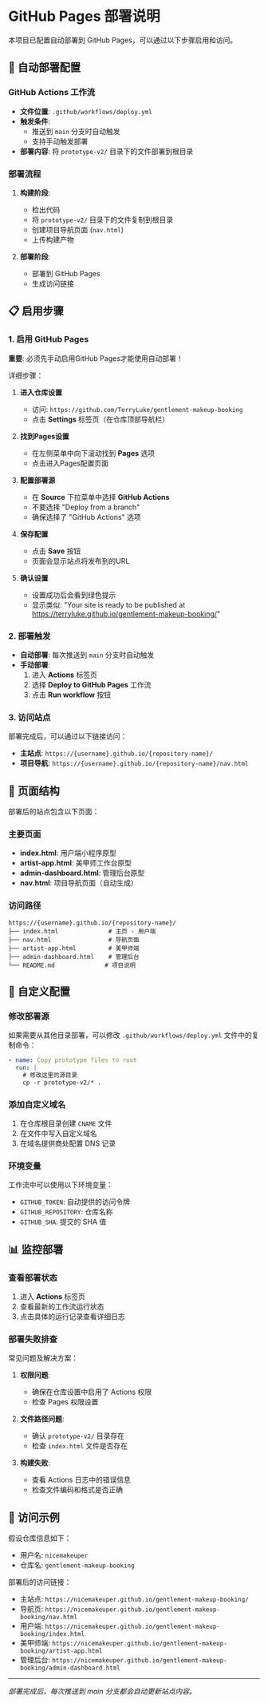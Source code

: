 # GitHub Pages 部署说明

本项目已配置自动部署到 GitHub Pages，可以通过以下步骤启用和访问。

## 🚀 自动部署配置

### GitHub Actions 工作流
- **文件位置**: `.github/workflows/deploy.yml`
- **触发条件**: 
  - 推送到 `main` 分支时自动触发
  - 支持手动触发部署
- **部署内容**: 将 `prototype-v2/` 目录下的文件部署到根目录

### 部署流程
1. **构建阶段**:
   - 检出代码
   - 将 `prototype-v2/` 目录下的文件复制到根目录
   - 创建项目导航页面 (`nav.html`)
   - 上传构建产物

2. **部署阶段**:
   - 部署到 GitHub Pages
   - 生成访问链接

## 📋 启用步骤

### 1. 启用 GitHub Pages

**重要**: 必须先手动启用GitHub Pages才能使用自动部署！

详细步骤：
1. **进入仓库设置**
   - 访问: `https://github.com/TerryLuke/gentlement-makeup-booking`
   - 点击 **Settings** 标签页（在仓库顶部导航栏）

2. **找到Pages设置**
   - 在左侧菜单中向下滚动找到 **Pages** 选项
   - 点击进入Pages配置页面

3. **配置部署源**
   - 在 **Source** 下拉菜单中选择 **GitHub Actions**
   - 不要选择 "Deploy from a branch"
   - 确保选择了 "GitHub Actions" 选项

4. **保存配置**
   - 点击 **Save** 按钮
   - 页面会显示站点将发布到的URL

5. **确认设置**
   - 设置成功后会看到绿色提示
   - 显示类似: "Your site is ready to be published at https://terryluke.github.io/gentlement-makeup-booking/"

### 2. 部署触发
- **自动部署**: 每次推送到 `main` 分支时自动触发
- **手动部署**: 
  1. 进入 **Actions** 标签页
  2. 选择 **Deploy to GitHub Pages** 工作流
  3. 点击 **Run workflow** 按钮

### 3. 访问站点
部署完成后，可以通过以下链接访问：
- **主站点**: `https://{username}.github.io/{repository-name}/`
- **项目导航**: `https://{username}.github.io/{repository-name}/nav.html`

## 🎯 页面结构

部署后的站点包含以下页面：

### 主要页面
- **index.html**: 用户端小程序原型
- **artist-app.html**: 美甲师工作台原型  
- **admin-dashboard.html**: 管理后台原型
- **nav.html**: 项目导航页面（自动生成）

### 访问路径
```
https://{username}.github.io/{repository-name}/
├── index.html              # 主页 - 用户端
├── nav.html                # 导航页面
├── artist-app.html         # 美甲师端
├── admin-dashboard.html    # 管理后台
└── README.md              # 项目说明
```

## 🔧 自定义配置

### 修改部署源
如果需要从其他目录部署，可以修改 `.github/workflows/deploy.yml` 文件中的复制命令：

```yaml
- name: Copy prototype files to root
  run: |
    # 修改这里的源目录
    cp -r prototype-v2/* .
```

### 添加自定义域名
1. 在仓库根目录创建 `CNAME` 文件
2. 在文件中写入自定义域名
3. 在域名提供商处配置 DNS 记录

### 环境变量
工作流中可以使用以下环境变量：
- `GITHUB_TOKEN`: 自动提供的访问令牌
- `GITHUB_REPOSITORY`: 仓库名称
- `GITHUB_SHA`: 提交的 SHA 值

## 📊 监控部署

### 查看部署状态
1. 进入 **Actions** 标签页
2. 查看最新的工作流运行状态
3. 点击具体的运行记录查看详细日志

### 部署失败排查
常见问题及解决方案：

1. **权限问题**:
   - 确保在仓库设置中启用了 Actions 权限
   - 检查 Pages 权限设置

2. **文件路径问题**:
   - 确认 `prototype-v2/` 目录存在
   - 检查 `index.html` 文件是否存在

3. **构建失败**:
   - 查看 Actions 日志中的错误信息
   - 检查文件编码和格式是否正确

## 🎉 访问示例

假设仓库信息如下：
- 用户名: `nicemakeuper`
- 仓库名: `gentlement-makeup-booking`

部署后的访问链接：
- 主站点: `https://nicemakeuper.github.io/gentlement-makeup-booking/`
- 导航页: `https://nicemakeuper.github.io/gentlement-makeup-booking/nav.html`
- 用户端: `https://nicemakeuper.github.io/gentlement-makeup-booking/index.html`
- 美甲师端: `https://nicemakeuper.github.io/gentlement-makeup-booking/artist-app.html`
- 管理后台: `https://nicemakeuper.github.io/gentlement-makeup-booking/admin-dashboard.html`

---

*部署完成后，每次推送到 main 分支都会自动更新站点内容。*
